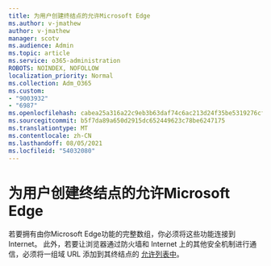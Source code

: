 ```yaml
---
title: 为用户创建终结点的允许Microsoft Edge
ms.author: v-jmathew
author: v-jmathew
manager: scotv
ms.audience: Admin
ms.topic: article
ms.service: o365-administration
ROBOTS: NOINDEX, NOFOLLOW
localization_priority: Normal
ms.collection: Adm_O365
ms.custom:
- "9003932"
- "6987"
ms.openlocfilehash: cabea25a316a22c9eb3b63daf74c6ac213d24f35be5319276cff641b1d9a27b9
ms.sourcegitcommit: b5f7da89a650d2915dc652449623c78be6247175
ms.translationtype: MT
ms.contentlocale: zh-CN
ms.lasthandoff: 08/05/2021
ms.locfileid: "54032080"
---
```

# <a name="create-an-allow-list-of-endpoints-for-microsoft-edge"></a>为用户创建终结点的允许Microsoft Edge

若要拥有由你Microsoft Edge功能的完整数组，你必须将这些功能连接到 Internet。 此外，若要让浏览器通过防火墙和 Internet 上的其他安全机制进行通信，必须将一组域 URL 添加到其终结点的 [允许列表中](https://go.microsoft.com/fwlink/?linkid=2135054)。
